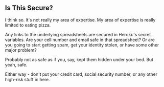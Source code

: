 

## Is This Secure?

I think so.
It's not really my area of expertise.
My area of expertise is really limited to eating pizza.

Any links to the underlying spreadsheets are secured in Heroku's secret variables.
Are your cell number and email safe in that spreadsheet?
Or are you going to start getting spam, get your identity stolen, or have some other major problem?

Probably not as safe as if you, say, kept them hidden under your bed.
But yeah, safe.

Either way - don't put your credit card, social security number, or any other high-risk stuff in here.

